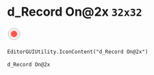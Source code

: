 # d_Record On@2x `32x32`
<img src="/img/d_Record%20On.png" width=32 height=32>

``` CSharp
EditorGUIUtility.IconContent("d_Record On@2x")
```
```
d_Record On@2x
```
